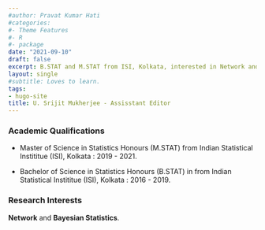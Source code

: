 ```yaml
---
#author: Pravat Kumar Hati
#categories:
#- Theme Features
#- R
#- package
date: "2021-09-10"
draft: false
excerpt: B.STAT and M.STAT from ISI, Kolkata, interested in Network and Bayesian Statistics.
layout: single
#subtitle: Loves to learn.
tags:
- hugo-site
title: U. Srijit Mukherjee - Assisstant Editor
---
```



### Academic Qualifications

* Master of Science in Statistics Honours (M.STAT) from Indian Statistical Instititue (ISI), Kolkata : 2019 - 2021.

* Bachelor of Science in Statistics Honours (B.STAT) in from Indian Statistical Instititue (ISI), Kolkata : 2016 - 2019.

### Research Interests

**Network** and **Bayesian Statistics**.

